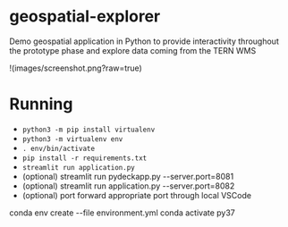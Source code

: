 # geospatial-explorer
Demo geospatial application in Python to provide interactivity throughout the prototype phase and explore data coming from the TERN WMS

!(images/screenshot.png?raw=true)

# Running
- `python3 -m pip install virtualenv`
- `python3 -m virtualenv env`
- `. env/bin/activate`
- `pip install -r requirements.txt`
- `streamlit run application.py`
- (optional) streamlit run pydeckapp.py --server.port=8081
- (optional) streamlit run application.py --server.port=8082
- (optional) port forward appropriate port through local VSCode 


conda env create --file environment.yml
conda activate py37